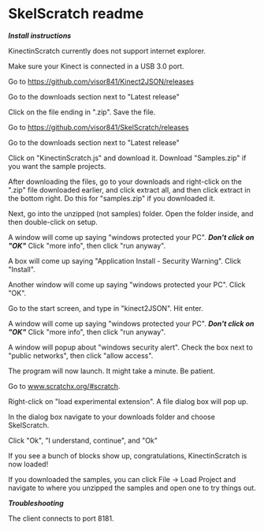 # SkelScratch readme

***Install instructions***
  
KinectinScratch currently does not support internet explorer.

Make sure your Kinect is connected in a USB 3.0 port.

Go to https://github.com/visor841/Kinect2JSON/releases

Go to the downloads section next to "Latest release"

Click on the file ending in ".zip". Save the file.

Go to https://github.com/visor841/SkelScratch/releases

Go to the downloads section next to "Latest release"

Click on "KinectinScratch.js" and download it. Download "Samples.zip" if you want the sample projects.

After downloading the files, go to your downloads and right-click on the ".zip" file downloaded earlier, and click extract all, and then click extract in the bottom right. Do this for "samples.zip" if you downloaded it.

Next, go into the unzipped (not samples) folder. Open the  folder inside, and then double-click on setup.

A window will come up saying "windows protected your PC". ***Don't click on "OK"*** Click "more info", then click "run anyway".

A box will come up saying "Application Install - Security Warning". Click "Install".

Another window will come up saying "windows protected your PC". Click "OK".

Go to the start screen, and type in "kinect2JSON". Hit enter.

A window will come up saying "windows protected your PC". ***Don't click on "OK"*** Click "more info", then click "run anyway".

A window will popup about "windows security alert". Check the box next to "public networks", then click "allow access".

The program will now launch.  It might take a minute. Be patient.

Go to www.scratchx.org/#scratch.

Right-click on "load experimental extension". A file dialog box will pop up.

In the dialog box navigate to your downloads folder and choose SkelScratch.

Click "Ok", "I understand, continue", and "Ok"

If you see a bunch of blocks show up, congratulations, KinectinScratch is now loaded!

If you downloaded the samples, you can click File -> Load Project and navigate to where you unzipped the samples and open one to try things out.

***Troubleshooting***

The client connects to port 8181.